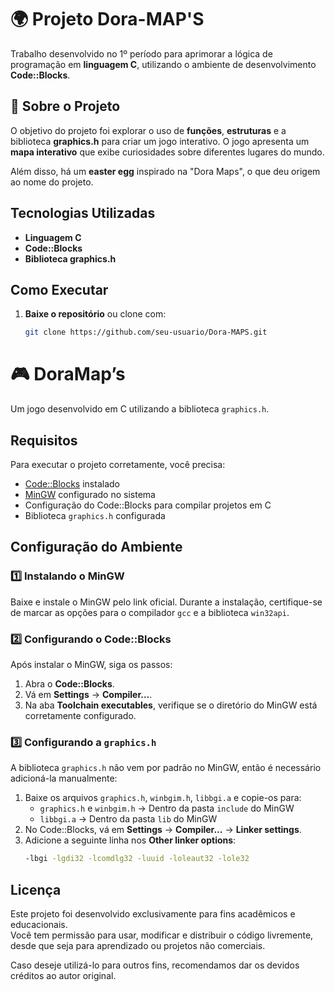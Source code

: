 # 🌍 Projeto Dora-MAP'S  

Trabalho desenvolvido no 1º período para aprimorar a lógica de programação em **linguagem C**, utilizando o ambiente de desenvolvimento **Code::Blocks**.  

## 📌 Sobre o Projeto  
O objetivo do projeto foi explorar o uso de **funções**, **estruturas** e a biblioteca **graphics.h** para criar um jogo interativo. O jogo apresenta um **mapa interativo** que exibe curiosidades sobre diferentes lugares do mundo.  

Além disso, há um **easter egg** inspirado na "Dora Maps", o que deu origem ao nome do projeto.  

## Tecnologias Utilizadas  
- **Linguagem C**  
- **Code::Blocks**  
- **Biblioteca graphics.h**  

## Como Executar  
1. **Baixe o repositório** ou clone com:  
   ```bash
   git clone https://github.com/seu-usuario/Dora-MAPS.git
# 🎮 DoraMap’s

Um jogo desenvolvido em C utilizando a biblioteca `graphics.h`.

## Requisitos

Para executar o projeto corretamente, você precisa:

- [Code::Blocks](https://www.codeblocks.org/) instalado
- [MinGW](https://osdn.net/projects/mingw/releases/) configurado no sistema
- Configuração do Code::Blocks para compilar projetos em C
- Biblioteca `graphics.h` configurada

## Configuração do Ambiente

### 1️⃣ Instalando o MinGW  
Baixe e instale o MinGW pelo link oficial. Durante a instalação, certifique-se de marcar as opções para o compilador `gcc` e a biblioteca `win32api`.  

### 2️⃣ Configurando o Code::Blocks  
Após instalar o MinGW, siga os passos:  

1. Abra o **Code::Blocks**.  
2. Vá em **Settings** → **Compiler...**.  
3. Na aba **Toolchain executables**, verifique se o diretório do MinGW está corretamente configurado.  

### 3️⃣ Configurando a `graphics.h`  
A biblioteca `graphics.h` não vem por padrão no MinGW, então é necessário adicioná-la manualmente:  

1. Baixe os arquivos `graphics.h`, `winbgim.h`, `libbgi.a` e copie-os para:  
   - `graphics.h` e `winbgim.h` → Dentro da pasta `include` do MinGW  
   - `libbgi.a` → Dentro da pasta `lib` do MinGW  
2. No Code::Blocks, vá em **Settings** → **Compiler...** → **Linker settings**.  
3. Adicione a seguinte linha nos **Other linker options**:  
   ```bash
   -lbgi -lgdi32 -lcomdlg32 -luuid -loleaut32 -lole32
## Licença

Este projeto foi desenvolvido exclusivamente para fins acadêmicos e educacionais.  
Você tem permissão para usar, modificar e distribuir o código livremente, desde que seja para aprendizado ou projetos não comerciais.  

Caso deseje utilizá-lo para outros fins, recomendamos dar os devidos créditos ao autor original.  